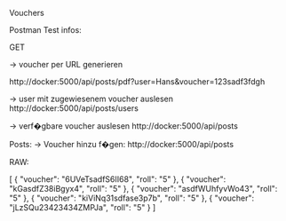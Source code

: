 Vouchers

Postman Test infos:

GET

-> voucher per URL generieren

http://docker:5000/api/posts/pdf?user=Hans&voucher=123sadf3fdgh


-> user mit zugewiesenem voucher auslesen
http://docker:5000/api/posts/users

-> verf�gbare voucher auslesen
http://docker:5000/api/posts

Posts:
-> Voucher hinzu f�gen:
http://docker:5000/api/posts

RAW:

[
{
"voucher": "6UVeTsadfS6II68",
"roll": "5"
},
{
"voucher": "kGasdfZ38iBgyx4",
"roll": "5"
},
{
"voucher": "asdfWUhfyvWo43",
"roll": "5"
},
{
"voucher": "kiViNq31sdfase3p7b",
"roll": "5"
},
{
"voucher": "jLzSQu23423434ZMPJa",
"roll": "5"
}
]